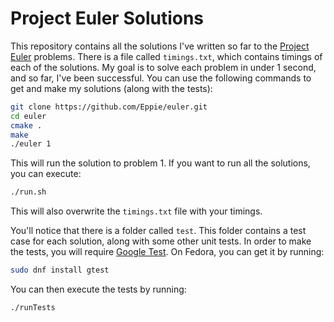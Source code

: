 # Project Euler Solutions

This repository contains all the solutions I've written so far to the [Project Euler](https://projecteuler.net/) problems.
There is a file called `timings.txt`, which contains timings of each of the solutions. My goal is to solve each problem in under 1 second, and so far, I've been successful.
You can use the following commands to get and make my solutions (along with the tests):
```bash
git clone https://github.com/Eppie/euler.git
cd euler
cmake .
make
./euler 1
```
This will run the solution to problem 1. If you want to run all the solutions, you can execute:
```bash
./run.sh
```
This will also overwrite the `timings.txt` file with your timings.

You'll notice that there is a folder called `test`. This folder contains a test case for each solution, along with some other unit tests. In order to make the tests, you will require [Google Test](https://github.com/google/googletest). On Fedora, you can get it by running:
```bash
sudo dnf install gtest
```

You can then execute the tests by running:
```bash
./runTests
```

